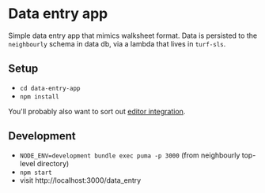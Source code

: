 # Data entry app

Simple data entry app that mimics walksheet format.  Data is persisted to the `neighbourly` schema in data db, via a lambda that lives in `turf-sls`.

## Setup

- `cd data-entry-app`
- `npm install`

You'll probably also want to sort out [editor integration](https://github.com/avh4/elm-format#editor-integration).

## Development

- `NODE_ENV=development bundle exec puma -p 3000` (from neighbourly top-level directory)
- `npm start`
- visit http://localhost:3000/data_entry
